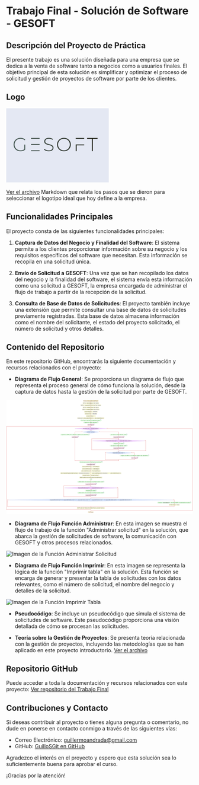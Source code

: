 # Trabajo Final - Solución de Software - GESOFT

## Descripción del Proyecto de Práctica

El presente trabajo es una solución diseñada para una empresa que se dedica a la venta de software tanto a negocios como a usuarios finales. El objetivo principal de esta solución es simplificar y optimizar el proceso de solicitud y gestión de proyectos de software por parte de los clientes.

## Logo

![Logo GESOFT con fondo gris](./assets/LogoGESOFT.png)

[Ver el archivo](./documentation/Selección%20del%20logo.md) Markdown que relata los pasos que se dieron para seleccionar el logotipo ideal que hoy define a la empresa.

## Funcionalidades Principales

El proyecto consta de las siguientes funcionalidades principales:

1. **Captura de Datos del Negocio y Finalidad del Software**: El sistema permite a los clientes proporcionar información sobre su negocio y los requisitos específicos del software que necesitan. Esta información se recopila en una solicitud única.

2. **Envío de Solicitud a GESOFT**: Una vez que se han recopilado los datos del negocio y la finalidad del software, el sistema envía esta información como una solicitud a GESOFT, la empresa encargada de administrar el flujo de trabajo a partir de la recepción de la solicitud.

3. **Consulta de Base de Datos de Solicitudes**: El proyecto también incluye una extensión que permite consultar una base de datos de solicitudes previamente registradas. Esta base de datos almacena información como el nombre del solicitante, el estado del proyecto solicitado, el número de solicitud y otros detalles.

## Contenido del Repositorio

En este repositorio GitHub, encontrarás la siguiente documentación y recursos relacionados con el proyecto:

- **Diagrama de Flujo General**: Se proporciona un diagrama de flujo que representa el proceso general de cómo funciona la solución, desde la captura de datos hasta la gestión de la solicitud por parte de GESOFT.

![Imagen del Pseudocódigo general de la aplicación](./assets/SolucionEmpresaSoftware.png)

- **Diagrama de Flujo Función Administrar**: En esta imagen se muestra el flujo de trabajo de la función "Administrar solicitud" en la solución, que abarca la gestión de solicitudes de software, la comunicación con GESOFT y otros procesos relacionados.

![Imagen de la Función Administrar Solicitud](./assets/SolucionEmpresaSoftware%20-%20Función%20Administrar%20Sol.png)

- **Diagrama de Flujo Función Imprimir**: En esta imagen se representa la lógica de la función "Imprimir tabla" en la solución. Esta función se encarga de generar y presentar la tabla de solicitudes con los datos relevantes, como el número de solicitud, el nombre del negocio y detalles de la solicitud.

![Imagen de la Función Imprimir Tabla](./assets/SolucionEmpresaSoftware%20-%20Función%20Imprimir.png)

- **Pseudocódigo**: Se incluye un pseudocódigo que simula el sistema de solicitudes de software. Este pseudocódigo proporciona una visión detallada de cómo se procesan las solicitudes.

- **Teoría sobre la Gestión de Proyectos**: Se presenta teoría relacionada con la gestión de proyectos, incluyendo las metodologías que se han aplicado en este proyecto introductorio. [Ver el archivo](./documentation/Teoría%20sobre%20la%20Gestión.md)

## Repositorio GitHub

Puede acceder a toda la documentación y recursos relacionados con este proyecto: [Ver repositorio del Trabajo Final](https://github.com/GuilloSGit/TPFinalFullcoders)

## Contribuciones y Contacto

Si deseas contribuir al proyecto o tienes alguna pregunta o comentario, no dude en ponerse en contacto conmigo a través de las siguientes vías:

- Correo Electrónico: [guillermoandrada@gmail.com](mailto:guillermoandrada@gmail.com)
- GitHub: [GuilloSGit en GitHub](https://github.com/GuilloSGit)

Agradezco el interés en el proyecto y espero que esta solución sea lo suficientemente buena para aprobar el curso.

¡Gracias por la atención!
